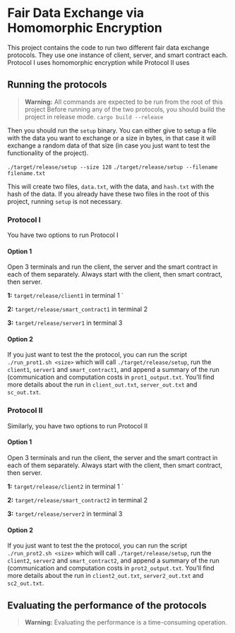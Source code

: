 # Fair Data Exchange via Homomorphic Encryption 

This project contains the code to run two different fair data exchange protocols. 
They use one instance of client, server, and smart contract each. Protocol I uses homomorphic encryption while Protocol II uses 

## Running the protocols 
 > **Warning:** All commands are expected to be run from the root of this project 
Before running any of the two protocols, you should build the project in release mode. 
`cargo build --release`

Then you should run the `setup` binary. You can either give to setup a file with the data you want to exchange or a size in bytes, in that case it will exchange a random data of that size (in case you just want to test the functionality of the project). 

`./target/release/setup --size 128`
`./target/release/setup --filename filename.txt`

This will create two files, `data.txt`, with the data, and `hash.txt` with the hash of the data. If you already have these two files in the root of this project, running `setup` is not necessary.

### Protocol I 

You have two options to run Protocol I 
#### Option 1 
Open 3 terminals and run the client, the server and the smart contract in each of them separately. Always start with the client, then smart contract, then server. 

**1:** `target/release/client1` in terminal 1 `


**2:** `target/release/smart_contract1` in terminal 2 


**3:** `target/release/server1` in terminal 3

#### Option 2 
If you just want to test the the protocol, you can run the script `./run_prot1.sh <size>` which will call `./target/release/setup`, run the `client1`, `server1` and `smart_contract1`, and append a summary of the run (communication and computation costs in `prot1_output.txt`. You'll find more details about the run in `client_out.txt`, `server_out.txt` and `sc_out.txt`. 

### Protocol II 

Similarly, you have two options to run Protocol II 
#### Option 1 
Open 3 terminals and run the client, the server and the smart contract in each of them separately. Always start with the client, then smart contract, then server. 

**1:** `target/release/client2` in terminal 1 `


**2:** `target/release/smart_contract2` in terminal 2 


**3:** `target/release/server2` in terminal 3

#### Option 2 
If you just want to test the the protocol, you can run the script `./run_prot2.sh <size>` which will call `./target/release/setup`, run the `client2`, `server2` and `smart_contract2`, and append a summary of the run (communication and computation costs in `prot2_output.txt`. You'll find more details about the run in `client2_out.txt`, `server2_out.txt` and `sc2_out.txt`. 


## Evaluating the performance of the protocols 
 > **Warning:** Evaluating the performance is a time-consuming operation. 



